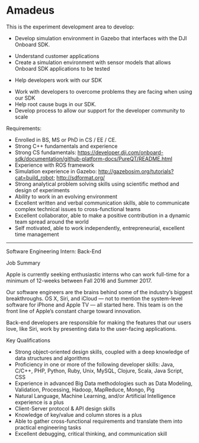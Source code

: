 # Amadeus

This is the experiment development area to develop:
* Develop simulation environment in Gazebo that interfaces with the DJI Onboard SDK.
- Understand customer applications
- Create a simulation environment with sensor models that allows Onboard SDK applications to be tested

* Help developers work with our SDK
- Work with developers to overcome problems they are facing when using our SDK
- Help root cause bugs in our SDK.
- Develop process to allow our support for the developer community to scale

Requirements:

- Enrolled in BS, MS or PhD in CS / EE / CE.
- Strong C++ fundamentals and experience
- Strong CS fundamentals: https://developer.dji.com/onboard-sdk/documentation/github-platform-docs/PureQT/README.html
- Experience with ROS framework
- Simulation experience in Gazebo: http://gazebosim.org/tutorials?cat=build_robot; http://sdformat.org/
- Strong analytical problem solving skills using scientific method and design of experiments
- Ability to work in an evolving environment
- Excellent written and verbal communication skills, able to communicate complex technical issues to cross-functional teams
- Excellent collaborator, able to make a positive contribution in a dynamic team spread around the world
- Self motivated, able to work independently, entrepreneurial, excellent time management
----------------------------------------
Software Engineering Intern: Back-End

Job Summary

Apple is currently seeking enthusiastic interns who can work full-time for a minimum of 12-weeks between Fall 2016 and Summer 2017.

Our software engineers are the brains behind some of the industry’s biggest breakthroughs. OS X, Siri, and iCloud — not to mention the system-level software for iPhone and Apple TV — all started here. This team is on the front line of Apple’s constant charge toward innovation. 

Back-end developers are responsible for making the features that our users love, like Siri, work by presenting data to the user-facing applications.

Key Qualifications

- Strong object-oriented design skills, coupled with a deep knowledge of data structures and algorithms
- Proficiency in one or more of the following developer skills: Java, C/C++, PHP, Python, Ruby, Unix, MySQL, Clojure, Scala, Java Script, CSS
- Experience in advanced Big Data methodologies such as Data Modeling, Validation, Processing, Hadoop, MapReduce, Mongo, Pig
- Natural Language, Machine Learning, and/or Artificial Intelligence experience is a plus
- Client-Server protocol & API design skills
- Knowledge of key/value and column stores is a plus
- Able to gather cross-functional requirements and translate them into practical engineering tasks
- Excellent debugging, critical thinking, and communication skill
